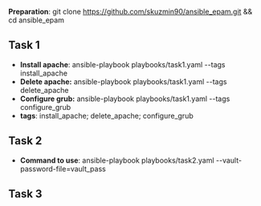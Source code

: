 **Preparation**: git clone https://github.com/skuzmin90/ansible_epam.git && cd ansible_epam

## Task 1
* **Install apache**: ansible-playbook playbooks/task1.yaml --tags install_apache  
* **Delete apache:** ansible-playbook playbooks/task1.yaml --tags delete_apache  
* **Configure grub:** ansible-playbook playbooks/task1.yaml --tags configure_grub  
* **tags**: install_apache; delete_apache; configure_grub

## Task 2  
* **Command to use**: ansible-playbook playbooks/task2.yaml --vault-password-file=vault_pass  

## Task 3  
